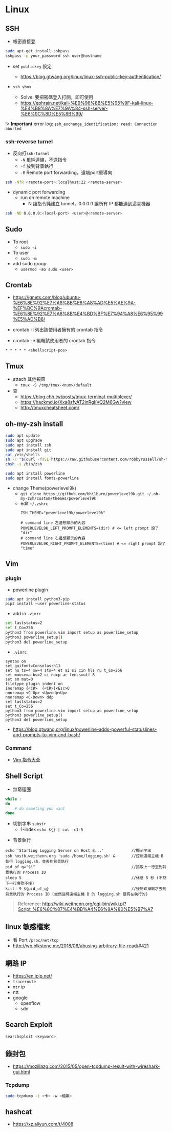 # Linux

## SSH

- 帳密直接登
```bash
sudo apt-get install sshpass
sshpass -p your_password ssh user@hostname
```

- set `publickey` 設定
    - https://blog.gtwang.org/linux/linux-ssh-public-key-authentication/

- `ssh vbox`
    - Solve: 要把密碼登入打開，即可使用
    - https://ephrain.net/kali-%E9%96%8B%E5%95%9F-kali-linux-%E4%B8%8A%E7%9A%84-ssh-server-%E6%9C%8D%E5%8B%99/

!> **Important** error log: `ssh_exchange_identification: read: Connection aborted`

### ssh-reverse turnel

- 反向打`ssh-turnel`
    - `-N` 單純連線，不送指令
    - `-f` 放到背景執行
    - `-R` Remote port forwarding，遠端port重導向

```bash
ssh -NfR <remote-port>:localhost:22 <remote-server>
```

- dynamic port forwarding
    - run on remote machine
        - N 讓指令純建立 tunnel，0.0.0.0 讓所有 IP 都能連到這臺機器

```bash
ssh -ND 0.0.0.0:<local-port> <user>@<remote-server>
```

## Sudo

* To root
    * `sudo -i`
* To user
    * `sudo -m`
* add sudo group
    * `usermod -aG sudo <user>`

## Crontab

- https://jqnets.com/blog/ubuntu-%E6%8E%92%E7%A8%8B%E8%A8%AD%E5%AE%9A-%EF%BC%9Acrontab-%E6%8E%92%E7%A8%8B%E4%BD%BF%E7%94%A8%E6%95%99%E5%AD%B8/


- crontab -l    列出該使用者擁有的 crontab 指令
- crontab -e   編輯該使用者的 crontab 指令

```
* * * * * <shellscript-pos>
```

## Tmux
* attach 其他視窗
    * `tmux -S /tmp/tmux-<num>/default`
* 查
    * https://blog.chh.tw/posts/tmux-terminal-multiplexer/
    * https://hackmd.io/Xxa8sfyAT2inRgkVQ2M6Gw?view
    * http://tmuxcheatsheet.com/

## oh-my-zsh install

```bash
sudo apt update
sudo apt upgrade
sudo apt install zsh
sudo apt install git
cat /etc/shells
sh -c "$(curl -fsSL https://raw.githubusercontent.com/robbyrussell/oh-my-zsh/master/tools/install.sh)"
chsh -s /bin/zsh

sudo apt install powerline
sudo apt install fonts-powerline
```

* change Theme(powerlevel9k)
    * `git clone https://github.com/bhilburn/powerlevel9k.git ~/.oh-my-zsh/custom/themes/powerlevel9k`
    * edit `~/.zshrc`
        ```cmd=
        ZSH_THEME="powerlevel9k/powerlevel9k"
        ```
        ```
        # command line 左邊想顯示的內容
        POWERLEVEL9K_LEFT_PROMPT_ELEMENTS=(dir) # <= left prompt 設了 "dir"
        # command line 右邊想顯示的內容
        POWERLEVEL9K_RIGHT_PROMPT_ELEMENTS=(time) # <= right prompt 設了 "time"
        ```

## Vim

### plugin

* powerline plugin
```bash
sudo apt install python3-pip
pip3 install –user powerline-status
```
* add in `.vimrc`
```bash
set laststatus=2
set t_Co=256
python3 from powerline.vim import setup as powerline_setup
python3 powerline_setup()
python3 del powerline_setup
```


* `.vimrc`
```vim
syntax on
set guifont=Consolas:h11
set nu ts=4 sw=4 sts=4 et ai si cin hls ru t_Co=256
set mouse=a bs=2 ci nocp ar fencs=utf-8
set sm mat=0
filetype plugin indent on
inoremap {<CR>  {<CR>}<Esc>O
nnoremap <C-Up> <Up>ddp<Up>
nnoremap <C-Down> ddp
set laststatus=2
set t_Co=256
python3 from powerline.vim import setup as powerline_setup
python3 powerline_setup()
python3 del powerline_setup
```

* https://blog.gtwang.org/linux/powerline-adds-powerful-statuslines-and-prompts-to-vim-and-bash/


### Command
- [Vim 指令大全](http://www.vixual.net/blog/archives/234)

## Shell Script

* 無窮迴圈
```bash
while :
do
    # do someting you want
done
```

* 切割字串 `substr`
    - 1-index
        `echo ${} | cut -c1-5`

- 背景執行
```
echo 'Starting Logging Server on Host B...'            //顯示字串
ssh hostb.weithenn.org 'sudo /home/logging.sh' &       //控制遠端主機 B 執行 logging.sh，並丟到背景執行
pid_of_q="$!"                                          //抓取上一行丟到背景執行的 Process ID
sleep 5                                                //休息 5 秒 (不然下一行會砍不掉)
kill -9 ${pid_of_q}                                    //強制砍掉剛才丟到背景執行的 Process ID (當然這時遠端主機 B 的 logging.sh 是有在執行的)
```
> Reference: http://wiki.weithenn.org/cgi-bin/wiki.pl?Script_%E6%8C%87%E4%BB%A4%E6%8A%80%E5%B7%A7

## linux 敏感檔案

- 看 Port `/proc/net/tcp`
- http://wp.blkstone.me/2018/06/abusing-arbitrary-file-read/#421

## 網路 IP

- https://en.ipip.net/
- `traceroute`
- `mtr` ip
- ntt
- google
    - openflow
    - sdn

## Search Exploit

```bash
searchsploit <keyword>
```

## 錄封包
- https://mozillazg.com/2015/05/open-tcpdump-result-with-wireshark-gui.html

### Tcpdump
```bash
sudo tcpdump -i <卡> -w <檔案>
```

## hashcat
* https://xz.aliyun.com/t/4008
